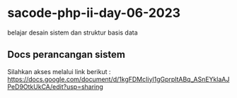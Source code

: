# sacode-php-ii-day-06-2023
belajar desain sistem dan struktur basis data

## Docs perancangan sistem
Silahkan akses melalui link berikut :
 https://docs.google.com/document/d/1kgFDMcIiyl1gGprpltABq_ASnEYklaAJPeD9OtkUkCA/edit?usp=sharing
